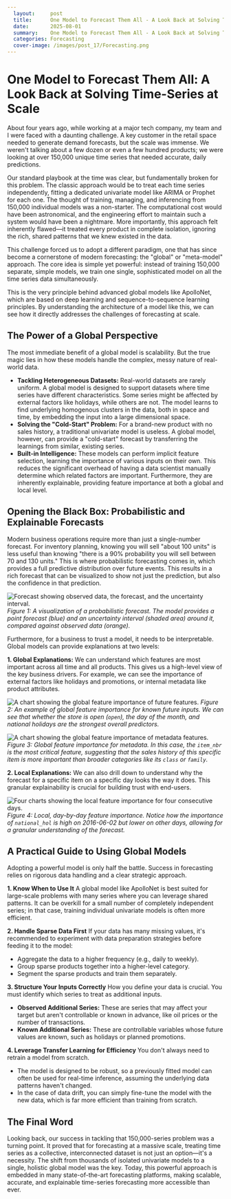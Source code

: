 ```yaml
---
  layout:     post
  title:      One Model to Forecast Them All - A Look Back at Solving Time-Series at Scale
  date:       2025-08-01
  summary:    One Model to Forecast Them All - A Look Back at Solving Time-Series at Scale
  categories: Forecasting
  cover-image: /images/post_17/Forecasting.png
---
```


# One Model to Forecast Them All: A Look Back at Solving Time-Series at Scale

About four years ago, while working at a major tech company, my team and I were faced with a daunting challenge. A key customer in the retail space needed to generate demand forecasts, but the scale was immense. We weren't talking about a few dozen or even a few hundred products; we were looking at over 150,000 unique time series that needed accurate, daily predictions.

Our standard playbook at the time was clear, but fundamentally broken for this problem. The classic approach would be to treat each time series independently, fitting a dedicated univariate model like ARIMA or Prophet for each one. The thought of training, managing, and inferencing from 150,000 individual models was a non-starter. The computational cost would have been astronomical, and the engineering effort to maintain such a system would have been a nightmare. More importantly, this approach felt inherently flawed—it treated every product in complete isolation, ignoring the rich, shared patterns that we knew existed in the data.

This challenge forced us to adopt a different paradigm, one that has since become a cornerstone of modern forecasting: the "global" or "meta-model" approach. The core idea is simple yet powerful: instead of training 150,000 separate, simple models, we train one single, sophisticated model on all the time series data simultaneously.

This is the very principle behind advanced global models like ApolloNet, which are based on deep learning and sequence-to-sequence learning principles. By understanding the architecture of a model like this, we can see how it directly addresses the challenges of forecasting at scale.

## The Power of a Global Perspective

The most immediate benefit of a global model is scalability. But the true magic lies in how these models handle the complex, messy nature of real-world data.

* **Tackling Heterogeneous Datasets:** Real-world datasets are rarely uniform. A global model is designed to support datasets where time series have different characteristics. Some series might be affected by external factors like holidays, while others are not. The model learns to find underlying homogenous clusters in the data, both in space and time, by embedding the input into a large dimensional space.
* **Solving the "Cold-Start" Problem:** For a brand-new product with no sales history, a traditional univariate model is useless. A global model, however, can provide a "cold-start" forecast by transferring the learnings from similar, existing series.
* **Built-in Intelligence:** These models can perform implicit feature selection, learning the importance of various inputs on their own. This reduces the significant overhead of having a data scientist manually determine which related factors are important. Furthermore, they are inherently explainable, providing feature importance at both a global and local level.

## Opening the Black Box: Probabilistic and Explainable Forecasts

Modern business operations require more than just a single-number forecast. For inventory planning, knowing you will sell "about 100 units" is less useful than knowing "there is a 90% probability you will sell between 70 and 130 units." This is where probabilistic forecasting comes in, which provides a full predictive distribution over future events. This results in a rich forecast that can be visualized to show not just the prediction, but also the confidence in that prediction.

![Forecast showing observed data, the forecast, and the uncertainty interval.](/images/post_17/forecast_visualization.png)
*Figure 1: A visualization of a probabilistic forecast. The model provides a point forecast (blue) and an uncertainty interval (shaded area) around it, compared against observed data (orange).*

Furthermore, for a business to trust a model, it needs to be interpretable. Global models can provide explanations at two levels:

**1. Global Explanations:** We can understand which features are most important across all time and all products. This gives us a high-level view of the key business drivers. For example, we can see the importance of external factors like holidays and promotions, or internal metadata like product attributes.

![A chart showing the global feature importance of future features.](/images/post_17/future_feature_importance.png)
*Figure 2: An example of global feature importance for known future inputs. We can see that whether the store is open (`open`), the day of the month, and national holidays are the strongest overall predictors.*

![A chart showing the global feature importance of metadata features.](/images/post_17/metadata_feature_importance.png)
*Figure 3: Global feature importance for metadata. In this case, the `item_nbr` is the most critical feature, suggesting that the sales history of this specific item is more important than broader categories like its `class` or `family`.*

**2. Local Explanations:** We can also drill down to understand why the forecast for a specific item on a specific day looks the way it does. This granular explainability is crucial for building trust with end-users.

![Four charts showing the local feature importance for four consecutive days.](/images/post_17/local_feature_importance.png)
*Figure 4: Local, day-by-day feature importance. Notice how the importance of `national_hol` is high on 2016-06-02 but lower on other days, allowing for a granular understanding of the forecast.*

## A Practical Guide to Using Global Models

Adopting a powerful model is only half the battle. Success in forecasting relies on rigorous data handling and a clear strategic approach.

**1. Know When to Use It**
A global model like ApolloNet is best suited for large-scale problems with many series where you can leverage shared patterns. It can be overkill for a small number of completely independent series; in that case, training individual univariate models is often more efficient.

**2. Handle Sparse Data First**
If your data has many missing values, it's recommended to experiment with data preparation strategies before feeding it to the model:
* Aggregate the data to a higher frequency (e.g., daily to weekly).
* Group sparse products together into a higher-level category.
* Segment the sparse products and train them separately.

**3. Structure Your Inputs Correctly**
How you define your data is crucial. You must identify which series to treat as additional inputs.
* **Observed Additional Series:** These are series that may affect your target but aren't controllable or known in advance, like oil prices or the number of transactions.
* **Known Additional Series:** These are controllable variables whose future values are known, such as holidays or planned promotions.

**4. Leverage Transfer Learning for Efficiency**
You don't always need to retrain a model from scratch.
* The model is designed to be robust, so a previously fitted model can often be used for real-time inference, assuming the underlying data patterns haven't changed.
* In the case of data drift, you can simply fine-tune the model with the new data, which is far more efficient than training from scratch.

## The Final Word

Looking back, our success in tackling that 150,000-series problem was a turning point. It proved that for forecasting at a massive scale, treating time series as a collective, interconnected dataset is not just an option—it's a necessity. The shift from thousands of isolated univariate models to a single, holistic global model was the key. Today, this powerful approach is embedded in many state-of-the-art forecasting platforms, making scalable, accurate, and explainable time-series forecasting more accessible than ever.